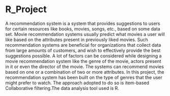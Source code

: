 # R_Project

A recommendation system is a system that provides suggestions to users for certain resources like books, movies, songs, etc., based on some data set. Movie recommendation systems usually predict what movies a user will like based on the attributes present in previously liked movies. Such recommendation systems are beneficial for organizations that collect data from large amounts of customers, and wish to effectively provide the best suggestions possible. A lot of factors can be considered while designing a movie recommendation system like the genre of the movie, actors present in it or even the director of the movie. The systems can recommend movies based on one or a combination of two or more attributes. In this project, the recommendation system has been built on the type of genres that the user might prefer to watch. The approach adopted to do so is item-based Collaborative filtering.The data analysis tool used is R.

